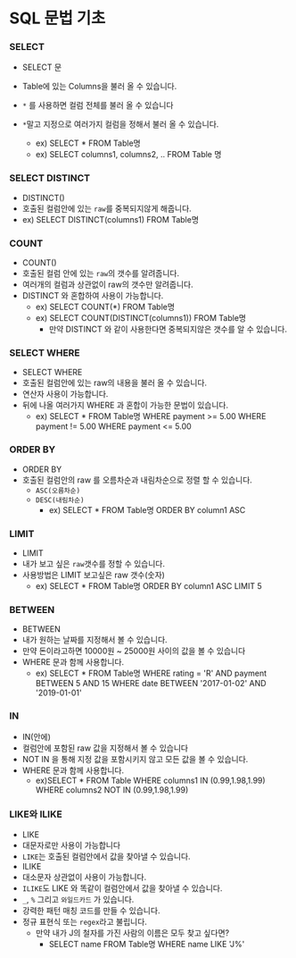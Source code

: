 # SQL 문법 기초

### SELECT

- SELECT 문

- Table에 있는 Columns을 불러 올 수 있습니다.
- `*` 를 사용하면 컬럼 전체를 불러 올 수 있습니다
- `*`말고 지정으로 여러가지 컬럼을 정해서 불러 올 수 있습니다.
  - ex) SELECT * FROM Table명
  - ex) SELECT columns1, columns2, .. FROM Table 명

### SELECT DISTINCT

- DISTINCT()
- 호출된 컬럼안에 있는 `raw`를 중복되지않게 해줍니다.
- ex) SELECT DISTINCT(columns1) FROM Table명

### COUNT

- COUNT()
- 호출된 컬럼 안에 있는 `raw`의 갯수를 알려줍니다.
- 여러개의 컬럼과 상관없이 raw의 갯수만 알려줍니다.
- DISTINCT 와 혼합하여 사용이 가능합니다.
  - ex) SELECT COUNT(*) FROM Table명
  - ex) SELECT COUNT(DISTINCT(columns1)) FROM Table명
    - 만약 DISTINCT 와 같이 사용한다면 중복되지않은 갯수를 알 수 있습니다.

### SELECT WHERE

- SELECT WHERE
- 호출된 컬럼안에 있는 raw의 내용을 불러 올 수 있습니다.
- 연산자 사용이 가능합니다.
- 뒤에 나올 여러가지 WHERE 과 혼합이 가능한 문법이 있습니다.
  - ex) SELECT * FROM Table명 
    	  WHERE payment >= 5.00
    	  WHERE payment != 5.00
          WHERE payment <= 5.00

### ORDER BY

- ORDER BY
- 호출된 컬럼안의 raw 를 오름차순과 내림차순으로 정렬 할 수 있습니다.
  - `ASC(오름차순)`
  - `DESC(내림차순)`
    - ex) SELECT * FROM Table명
      ORDER BY column1 ASC

### LIMIT

- LIMIT
- 내가 보고 싶은 `raw`갯수를 정할 수 있습니다.
- 사용방법은 LIMIT 보고싶은 raw 갯수(숫자)
  - ex) SELECT * FROM Table명
    ORDER BY column1 ASC
    LIMIT 5

### BETWEEN

- BETWEEN
- 내가 원하는 날짜를 지정해서 볼 수 있습니다.
- 만약 돈이라고하면 10000원 ~ 25000원 사이의 값을 볼 수 있습니다
- WHERE 문과 함께 사용합니다.
  - ex) SELECT * FROM Table명 
    	  WHERE rating = 'R' AND payment BETWEEN 5 AND 15
    	  WHERE date BETWEEN '2017-01-02' AND '2019-01-01' 

### IN

- IN(안에)
- 컬럼안에 포함된 raw 값을 지정해서 볼 수 있습니다
- NOT IN 을 통해 지정 값을 포함시키지 않고 모든 값을 볼 수 있습니다.
- WHERE 문과 함께 사용합니다.
  - ex)SELECT * FROM Table
    	 WHERE columns1 IN (0.99,1.98,1.99)
    	 WHERE columns2 NOT IN (0.99,1.98,1.99)

### LIKE와 ILIKE

- LIKE
- 대문자로만 사용이 가능합니다
- `LIKE`는 호출된 컬럼안에서 값을 찾아낼 수 있습니다.
- ILIKE
- 대소문자 상관없이 사용이 가능합니다.
- `ILIKE`도 LIKE 와 똑같이 컬럼안에서 값을 찾아낼 수 있습니다.
- `_`, `%` 그리고 `와일드카드` 가 있습니다.
- 강력한 패턴 매칭 코드를 만들 수 있습니다.
- 정규 표현식 또는 `regex`라고 불립니다.
  - 만약 내가 J의 철자를 가진 사람의 이름은 모두 찾고 싶다면?
    - SELECT name FROM Table명
      WHERE name LIKE 'J%'